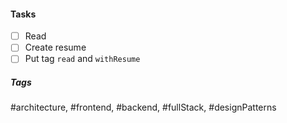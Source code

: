 

#### Tasks
- [ ] Read
- [ ] Create resume
- [ ] Put tag `read` and `withResume`

##### Tags
#architecture, #frontend, #backend, #fullStack, #designPatterns 
